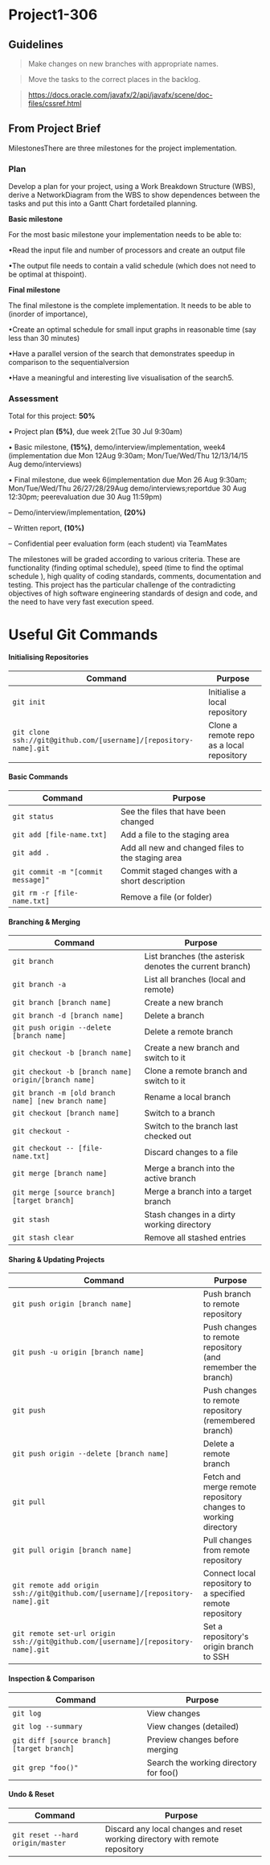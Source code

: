 # Project1-306




## Guidelines

> Make changes on new branches with appropriate names.

> Move the tasks to the correct places in the backlog.

> https://docs.oracle.com/javafx/2/api/javafx/scene/doc-files/cssref.html




## From Project Brief
MilestonesThere are three milestones for the project implementation.

### Plan
Develop a plan for your project, using a Work Breakdown Structure (WBS), derive a NetworkDiagram from the WBS to show dependences between the tasks and put this into a Gantt Chart fordetailed planning.

**Basic milestone**

For the most basic milestone your implementation needs to be able to:

•Read the input file and number of processors and create an output file

•The output file needs to contain a valid schedule (which does not need to be optimal at thispoint).


**Final milestone**

The final milestone is the complete implementation. It needs to be able to (inorder of importance),

•Create an optimal schedule for small input graphs in reasonable time (say less than 30 minutes)

•Have a parallel version of the search that demonstrates speedup in comparison to the sequentialversion

•Have a meaningful and interesting live visualisation of the search5.


### Assessment
Total for this project:  **50%**

• Project plan  **(5%)**, due week 2(Tue  30  Jul  9:30am)

• Basic milestone, **(15%)**, demo/interview/implementation, week4 (implementation due Mon 12Aug 9:30am; Mon/Tue/Wed/Thu 12/13/14/15  Aug  demo/interviews)

• Final milestone, due week 6(implementation due Mon 26 Aug 9:30am; Mon/Tue/Wed/Thu 26/27/28/29Aug demo/interviews;reportdue  30  Aug  12:30pm; peerevaluation due 30 Aug 11:59pm)

– Demo/interview/implementation, **(20%)**

– Written report, **(10%)**

– Confidential peer evaluation form (each student) via TeamMates

The milestones will be graded according to various criteria.
These are functionality (finding optimal schedule), speed (time to find the optimal schedule ), high quality of coding standards, comments, documentation and testing. This project has the particular challenge of the contradicting objectives of high software engineering standards of design and code, and the need to have very fast execution speed.

# Useful Git Commands

#### Initialising Repositories

| Command | Purpose |
| ------- | ----------- |
| `git init` | Initialise a local repository |
| `git clone ssh://git@github.com/[username]/[repository-name].git` | Clone a remote repo as a local repository |

#### Basic Commands

| Command | Purpose |
| ------- | ----------- |
| `git status` | See the files that have been changed |
| `git add [file-name.txt]` | Add a file to the staging area |
| `git add .` | Add all new and changed files to the staging area |
| `git commit -m "[commit message]"` | Commit staged changes with a short description |
| `git rm -r [file-name.txt]` | Remove a file (or folder) |

#### Branching & Merging

| Command | Purpose |
| ------- | ----------- |
| `git branch` | List branches (the asterisk denotes the current branch) |
| `git branch -a` | List all branches (local and remote) |
| `git branch [branch name]` | Create a new branch |
| `git branch -d [branch name]` | Delete a branch |
| `git push origin --delete [branch name]` | Delete a remote branch |
| `git checkout -b [branch name]` | Create a new branch and switch to it |
| `git checkout -b [branch name] origin/[branch name]` | Clone a remote branch and switch to it |
| `git branch -m [old branch name] [new branch name]` | Rename a local branch |
| `git checkout [branch name]` | Switch to a branch |
| `git checkout -` | Switch to the branch last checked out |
| `git checkout -- [file-name.txt]` | Discard changes to a file |
| `git merge [branch name]` | Merge a branch into the active branch |
| `git merge [source branch] [target branch]` | Merge a branch into a target branch |
| `git stash` | Stash changes in a dirty working directory |
| `git stash clear` | Remove all stashed entries |

#### Sharing & Updating Projects

| Command | Purpose |
| ------- | ----------- |
| `git push origin [branch name]` | Push branch to remote repository |
| `git push -u origin [branch name]` | Push changes to remote repository (and remember the branch) |
| `git push` | Push changes to remote repository (remembered branch) |
| `git push origin --delete [branch name]` | Delete a remote branch |
| `git pull` | Fetch and merge remote repository changes to working directory |
| `git pull origin [branch name]` | Pull changes from remote repository |
| `git remote add origin ssh://git@github.com/[username]/[repository-name].git` | Connect local repository to a specified remote repository |
| `git remote set-url origin ssh://git@github.com/[username]/[repository-name].git` | Set a repository's origin branch to SSH |

#### Inspection & Comparison

| Command | Purpose |
| ------- | ----------- |
| `git log` | View changes |
| `git log --summary` | View changes (detailed) |
| `git diff [source branch] [target branch]` | Preview changes before merging |
| `git grep "foo()"` | Search the working directory for foo() |

#### Undo & Reset
| Command | Purpose |
| ------- | ----------- |
| `git reset --hard origin/master` | Discard any local changes and reset working directory with remote repository |
